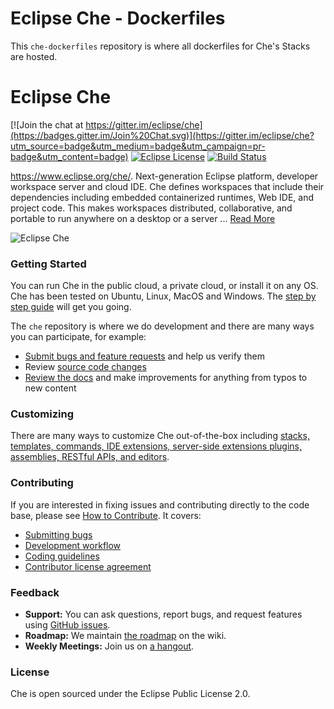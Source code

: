 # Eclipse Che - Dockerfiles

This `che-dockerfiles` repository is where all dockerfiles for Che's Stacks are hosted.  

# Eclipse Che
[![Join the chat at https://gitter.im/eclipse/che](https://badges.gitter.im/Join%20Chat.svg)](https://gitter.im/eclipse/che?utm_source=badge&utm_medium=badge&utm_campaign=pr-badge&utm_content=badge)
[![Eclipse License](http://img.shields.io/badge/license-Eclipse-brightgreen.svg)](https://github.com/codenvy/che/blob/master/LICENSE)
[![Build Status](https://ci.codenvycorp.com/buildStatus/icon?job=che-ci-master)](https://ci.codenvycorp.com/job/che-ci-master)

https://www.eclipse.org/che/. Next-generation Eclipse platform, developer workspace server and cloud IDE. Che defines workspaces that include their dependencies including embedded containerized runtimes, Web IDE, and project code. This makes workspaces distributed, collaborative, and portable to run anywhere on a desktop or a server ... [Read More](https://www.eclipse.org/che/features/)

![Eclipse Che](https://www.eclipse.org/che/images/banner@2x.png "Eclipse Che")

### Getting Started
You can run Che in the public cloud, a private cloud, or install it on any OS. Che has been tested on Ubuntu, Linux, MacOS and Windows. The [step by step guide](http://eclipse.org/che/getting-started/) will get you going.

The `che` repository is where we do development and there are many ways you can participate, for example:

- [Submit bugs and feature requests](http://github.com/eclipse/che/issues) and help us verify them
- Review [source code changes](http://github.com/eclipse/che/pulls)
- [Review the docs](https://eclipse.org/che/docs/) and make improvements for anything from typos to new content

### Customizing
There are many ways to customize Che out-of-the-box including [stacks, templates, commands, IDE extensions, server-side extensions plugins, assemblies, RESTful APIs, and editors](https://github.com/eclipse/che/blob/master/CUSTOMIZING.md).

### Contributing
If you are interested in fixing issues and contributing directly to the code base, please see [How to Contribute](https://github.com/eclipse/che/wiki/How-To-Contribute). It covers:
- [Submitting bugs](https://github.com/eclipse/che/wiki/Submitting-Bugs-and-Suggestions)
- [Development workflow](https://github.com/eclipse/che/wiki/Development-Workflow)
- [Coding guidelines](https://github.com/eclipse/che/wiki/Coding-Guidelines)
- [Contributor license agreement](https://github.com/eclipse/che/wiki/Contributor-License-Agreement)

### Feedback
* **Support:** You can ask questions, report bugs, and request features using [GitHub issues](http://github.com/eclipse/che/issues).
* **Roadmap:** We maintain [the roadmap](https://github.com/eclipse/che/wiki/Roadmap) on the wiki.
* **Weekly Meetings:** Join us on [a hangout](https://github.com/eclipse/che/wiki/Weekly-Planning-Meetings).

### License
Che is open sourced under the Eclipse Public License 2.0.
